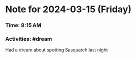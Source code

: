 # Note for 2024-03-15 (Friday)
### Time: 8:15 AM
### Activities: #dream

Had a dream about spotting Sasquatch last night
